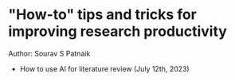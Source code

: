 # "How-to" tips and tricks for improving research productivity
Author: Sourav S Patnaik

- How to use AI for literature review (July 12th, 2023) 
